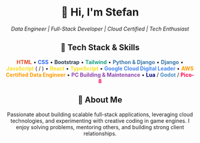 <div align="center">
  <h1>👋 Hi, I'm Stefan</h1>
  <p><em>Data Engineer | Full-Stack Developer | Cloud Certified | Tech Enthusiast</em></p>

  <h2>🚀 Tech Stack & Skills</h2>
  
  <p>
    <span style="color:#e34c26; font-weight:bold;">HTML</span> • 
    <span style="color:#2965f1; font-weight:bold;">CSS</span> • 
    <span style="color:#2c3e50; font-weight:bold;">Bootstrap</span> • 
    <span style="color:#16a085; font-weight:bold;">Tailwind</span> • 
    <span style="color:#3776AB; font-weight:bold;">Python & Django</span> • 
    <span style="color:#3776AB; font-weight:bold;">Django</span> • 
    <span style="color:#f7df1e; font-weight:bold;">JavaScript</span> ( / ) •
    <span style="color:#f7df1e; font-weight:bold;">React</span> •
    <span style="color:#f7df1e; font-weight:bold;">TypeScript</span> •
    <span style="color:#4285F4; font-weight:bold;">Google Cloud Digital Leader</span> • 
    <span style="color:#FF9900; font-weight:bold;">AWS Certified Data Engineer</span> • 
    <span style="color:#8e44ad; font-weight:bold;">PC Building & Maintenance</span> • 
    <span style="color:#000080; font-weight:bold;">Lua</span> / 
    <span style="color:#478cbf; font-weight:bold;">Godot</span> / 
    <span style="color:#ff004d; font-weight:bold;">Pico-8</span>
  </p>

  <h2>🌱 About Me</h2>
  <p>
    Passionate about building scalable full-stack applications, leveraging cloud technologies, 
    and experimenting with creative coding in game engines. I enjoy solving problems, 
    mentoring others, and building strong client relationships.
  </p>
</div>
